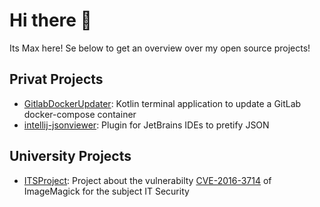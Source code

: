 # Hi there 👋

Its Max here! Se below to get an overview over my open source projects!

## Privat Projects

* [GitlabDockerUpdater](https://github.com/MaaxGr/GitlabDockerUpdater): Kotlin terminal application to update a GitLab docker-compose container
* [intellij-jsonviewer](https://github.com/MaaxGr/intellij-jsonviewer): Plugin for JetBrains IDEs to pretify JSON


## University Projects

* [ITSProject](https://github.com/max-grossmann/ItsProject): Project about the vulnerabilty [CVE-2016-3714](https://www.cvedetails.com/cve/CVE-2016-3714/) of ImageMagick for the subject IT Security 
